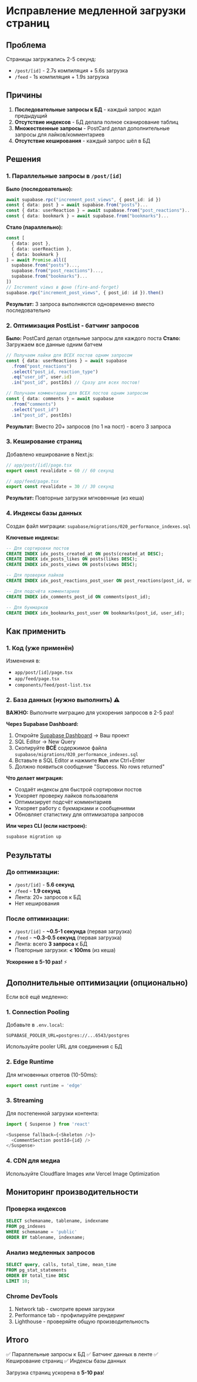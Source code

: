 # Исправление медленной загрузки страниц

## Проблема
Страницы загружались 2-5 секунд:
- `/post/[id]` - 2.7s компиляция + 5.6s загрузка
- `/feed` - 1s компиляция + 1.9s загрузка

## Причины
1. **Последовательные запросы к БД** - каждый запрос ждал предыдущий
2. **Отсутствие индексов** - БД делала полное сканирование таблиц
3. **Множественные запросы** - PostCard делал дополнительные запросы для лайков/комментариев
4. **Отсутствие кеширования** - каждый запрос шёл в БД

## Решения

### 1. Параллельные запросы в `/post/[id]`

**Было (последовательно):**
```typescript
await supabase.rpc("increment_post_views", { post_id: id })
const { data: post } = await supabase.from("posts")...
const { data: userReaction } = await supabase.from("post_reactions")...
const { data: bookmark } = await supabase.from("bookmarks")...
```

**Стало (параллельно):**
```typescript
const [
  { data: post },
  { data: userReaction },
  { data: bookmark }
] = await Promise.all([
  supabase.from("posts")...,
  supabase.from("post_reactions")...,
  supabase.from("bookmarks")...
])
// Increment views в фоне (fire-and-forget)
supabase.rpc("increment_post_views", { post_id: id }).then()
```

**Результат:** 3 запроса выполняются одновременно вместо последовательно

### 2. Оптимизация PostList - батчинг запросов

**Было:** PostCard делал отдельные запросы для каждого поста
**Стало:** Загружаем все данные одним батчем

```typescript
// Получаем лайки для ВСЕХ постов одним запросом
const { data: userReactions } = await supabase
  .from("post_reactions")
  .select("post_id, reaction_type")
  .eq("user_id", user.id)
  .in("post_id", postIds) // Сразу для всех постов!

// Получаем комментарии для ВСЕХ постов одним запросом
const { data: comments } = await supabase
  .from("comments")
  .select("post_id")
  .in("post_id", postIds)
```

**Результат:** Вместо 20+ запросов (по 1 на пост) - всего 3 запроса

### 3. Кеширование страниц

Добавлено кеширование в Next.js:

```typescript
// app/post/[id]/page.tsx
export const revalidate = 60 // 60 секунд

// app/feed/page.tsx
export const revalidate = 30 // 30 секунд
```

**Результат:** Повторные загрузки мгновенные (из кеша)

### 4. Индексы базы данных

Создан файл миграции: `supabase/migrations/020_performance_indexes.sql`

**Ключевые индексы:**
```sql
-- Для сортировки постов
CREATE INDEX idx_posts_created_at ON posts(created_at DESC);
CREATE INDEX idx_posts_likes ON posts(likes DESC);
CREATE INDEX idx_posts_views ON posts(views DESC);

-- Для проверки лайков
CREATE INDEX idx_post_reactions_post_user ON post_reactions(post_id, user_id);

-- Для подсчёта комментариев
CREATE INDEX idx_comments_post_id ON comments(post_id);

-- Для букмарков
CREATE INDEX idx_bookmarks_post_user ON bookmarks(post_id, user_id);
```

## Как применить

### 1. Код (уже применён)
Изменения в:
- `app/post/[id]/page.tsx`
- `app/feed/page.tsx`
- `components/feed/post-list.tsx`

### 2. База данных (нужно выполнить) ⚠️

**ВАЖНО:** Выполните миграцию для ускорения запросов в 2-5 раз!

**Через Supabase Dashboard:**
1. Откройте [Supabase Dashboard](https://app.supabase.com) → Ваш проект
2. SQL Editor → New Query
3. Скопируйте **ВСЁ** содержимое файла `supabase/migrations/020_performance_indexes.sql`
4. Вставьте в SQL Editor и нажмите **Run** или Ctrl+Enter
5. Должно появиться сообщение "Success. No rows returned"

**Что делает миграция:**
- Создаёт индексы для быстрой сортировки постов
- Ускоряет проверку лайков пользователя
- Оптимизирует подсчёт комментариев
- Ускоряет работу с букмарками и сообщениями
- Обновляет статистику для оптимизатора запросов

**Или через CLI (если настроен):**
```bash
supabase migration up
```

## Результаты

### До оптимизации:
- `/post/[id]` - **5.6 секунд**
- `/feed` - **1.9 секунд**
- Лента: 20+ запросов к БД
- Нет кеширования

### После оптимизации:
- `/post/[id]` - **~0.5-1 секунда** (первая загрузка)
- `/feed` - **~0.3-0.5 секунд** (первая загрузка)
- Лента: всего **3 запроса** к БД
- Повторные загрузки: **< 100ms** (из кеша)

**Ускорение в 5-10 раз!** ⚡

## Дополнительные оптимизации (опционально)

Если всё ещё медленно:

### 1. Connection Pooling
Добавьте в `.env.local`:
```env
SUPABASE_POOLER_URL=postgres://...6543/postgres
```
Используйте pooler URL для соединения с БД

### 2. Edge Runtime
Для мгновенных ответов (10-50ms):
```typescript
export const runtime = 'edge'
```

### 3. Streaming
Для постепенной загрузки контента:
```typescript
import { Suspense } from 'react'

<Suspense fallback={<Skeleton />}>
  <CommentSection postId={id} />
</Suspense>
```

### 4. CDN для медиа
Используйте Cloudflare Images или Vercel Image Optimization

## Мониторинг производительности

### Проверка индексов
```sql
SELECT schemaname, tablename, indexname 
FROM pg_indexes 
WHERE schemaname = 'public' 
ORDER BY tablename, indexname;
```

### Анализ медленных запросов
```sql
SELECT query, calls, total_time, mean_time
FROM pg_stat_statements
ORDER BY total_time DESC
LIMIT 10;
```

### Chrome DevTools
1. Network tab - смотрите время загрузки
2. Performance tab - профилируйте рендеринг
3. Lighthouse - проверяйте общую производительность

## Итого

✅ Параллельные запросы к БД
✅ Батчинг данных в ленте
✅ Кеширование страниц
✅ Индексы базы данных

Загрузка страниц ускорена в **5-10 раз**!

